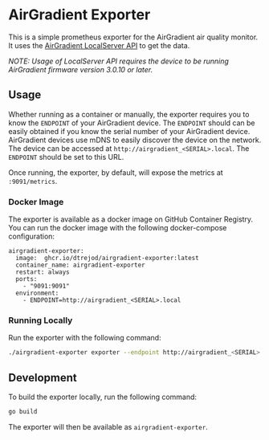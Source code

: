 # AirGradient Exporter

This is a simple prometheus exporter for the AirGradient air quality monitor. It uses the [AirGradient
LocalServer API](https://github.com/airgradienthq/arduino/blob/master/docs/local-server.md) to get the data.

*NOTE: Usage of LocalServer API requires the device to be running AirGradient firmware version 3.0.10 or later.*

## Usage

Whether running as a container or manually, the exporter requires you to know the `ENDPOINT` of your AirGradient device.
The `ENDPOINT` should can be easily obtained if you know the serial number of your AirGradient device. AirGradient
devices use mDNS to easily discover the device on the network. The device can be accessed at
`http://airgradient_<SERIAL>.local`. The `ENDPOINT` should be set to this URL.

Once running, the exporter, by default, will expose the metrics at `:9091/metrics`.

### Docker Image
The exporter is available as a docker image on GitHub Container Registry. You can run the docker image with the
following docker-compose configuration:

```
airgradient-exporter:
  image:  ghcr.io/dtrejod/airgradient-exporter:latest
  container_name: airgradient-exporter
  restart: always
  ports:
    - "9091:9091"
  environment:
    - ENDPOINT=http://airgradient_<SERIAL>.local
```


### Running Locally
Run the exporter with the following command:

```bash
./airgradient-exporter exporter --endpoint http://airgradient_<SERIAL>.local
```

## Development

To build the exporter locally, run the following command:

```bash
go build
```

The exporter will then be available as `airgradient-exporter`.


